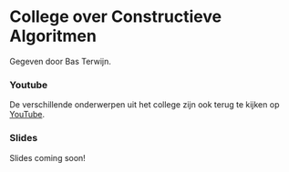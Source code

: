 # College over Constructieve Algoritmen

Gegeven door Bas Terwijn.

### Youtube

De verschillende onderwerpen uit het college zijn ook terug te kijken op [YouTube](https://www.youtube.com/watch?v=qQgE2fsrTcw&list=PLJBtJTYGPSzIfEzXpszM8Ewsllwfa0d6T).

### Slides

Slides coming soon!

<!-- Zijn [hier](Constructief.pdf) te downloaden. -->
